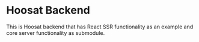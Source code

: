 # Hoosat Backend

This is Hoosat backend that has React SSR functionality as an example and core server functionality as submodule. 

